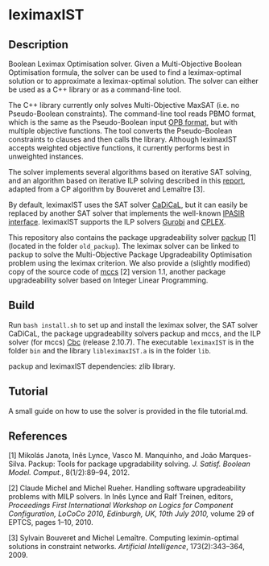 # leximaxIST
## Description
Boolean Leximax Optimisation solver.
Given a Multi-Objective Boolean Optimisation formula, the solver can be used to find a leximax-optimal solution or to approximate a leximax-optimal solution.
The solver can either be used as a C++ library or as a command-line tool.

The C++ library currently only solves Multi-Objective MaxSAT (i.e. no Pseudo-Boolean constraints).
The command-line tool reads PBMO format, which is the same as the Pseudo-Boolean input [OPB format](https://www.cril.univ-artois.fr/PB12/format.pdf), but with multiple objective functions.
The tool converts the Pseudo-Boolean constraints to clauses and then calls the library.
Although leximaxIST accepts weighted objective functions, it currently performs best in unweighted instances.

The solver implements several algorithms based on iterative SAT solving, and an algorithm based on iterative ILP solving described in this [report](https://www.mancoosi.org/reports/d4.3.pdf), adapted from a CP algorithm by Bouveret and Lemaître [3].

By default, leximaxIST uses the SAT solver [CaDiCaL](https://github.com/arminbiere/cadical), but it can easily be replaced by another SAT solver that implements the well-known [IPASIR interface](https://baldur.iti.kit.edu/sat-race-2015/index.php?cat=rules#api).
leximaxIST supports the ILP solvers [Gurobi](https://www.gurobi.com/) and [CPLEX](https://www.ibm.com/analytics/cplex-optimizer).

This repository also contains the package upgradeability solver [packup](https://sat.inesc-id.pt/~mikolas/sw/packup/) [1] (located in the folder `old_packup`). The leximax solver can be linked to packup to solve the Multi-Objective Package Upgradeability Optimisation problem using the leximax criterion.
We also provide a (slightly modified) copy of the source code of [mccs](https://www.i3s.unice.fr/~cpjm/software.html) [2] version 1.1, another package upgradeability solver based on Integer Linear Programming.

## Build
Run `bash install.sh` to set up and install the leximax solver, the SAT solver CaDiCaL, the package upgradeability solvers packup and mccs, and the ILP solver (for mccs) [Cbc](https://github.com/coin-or/Cbc) (release 2.10.7). The executable `leximaxIST` is in the folder `bin` and the library `libleximaxIST.a` is in the folder `lib`.

packup and leximaxIST dependencies: zlib library.

## Tutorial
A small guide on how to use the solver is provided in the file tutorial.md.

## References
[1] Mikolás Janota, Inês Lynce, Vasco M. Manquinho, and João Marques-Silva. Packup: Tools for package upgradability solving. *J. Satisf. Boolean Model. Comput.*, 8(1/2):89–94, 2012.

[2] Claude Michel and Michel Rueher. Handling software upgradeability problems with MILP solvers. In Inês Lynce and Ralf Treinen, editors, *Proceedings First International Workshop on Logics for Component Configuration, LoCoCo 2010, Edinburgh, UK, 10th July 2010,* volume 29 of EPTCS, pages 1–10, 2010.

[3] Sylvain Bouveret and Michel Lemaître. Computing leximin-optimal solutions in constraint networks. *Artificial Intelligence*, 173(2):343–364, 2009.
